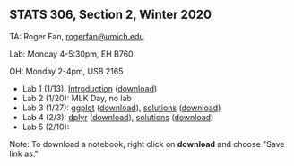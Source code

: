 ## STATS 306, Section 2, Winter 2020

TA: Roger Fan, rogerfan@umich.edu

Lab: Monday 4-5:30pm, EH B760

OH: Monday 2-4pm, USB 2165


- Lab 1 (1/13): [Introduction](https://github.com/rogerfan/stats306_w20/blob/master/labs/stats306_lab1.ipynb) ([download](https://raw.githubusercontent.com/rogerfan/stats306_w20/master/labs/stats306_lab1.ipynb))
- Lab 2 (1/20): MLK Day, no lab
- Lab 3 (1/27): [ggplot](https://github.com/rogerfan/stats306_w20/blob/master/labs/stats306_lab3.ipynb) ([download](https://raw.githubusercontent.com/rogerfan/stats306_w20/master/labs/stats306_lab3.ipynb)), [solutions](https://github.com/rogerfan/stats306_w20/blob/master/labs/stats306_lab3_sol.ipynb) ([download](https://raw.githubusercontent.com/rogerfan/stats306_w20/master/labs/stats306_lab3_sol.ipynb))
- Lab 4 (2/3): [dplyr](https://github.com/rogerfan/stats306_w20/blob/master/labs/stats306_lab4.ipynb) ([download](https://raw.githubusercontent.com/rogerfan/stats306_w20/master/labs/stats306_lab4.ipynb)), [solutions](https://github.com/rogerfan/stats306_w20/blob/master/labs/stats306_lab4_sol.ipynb) ([download](https://raw.githubusercontent.com/rogerfan/stats306_w20/master/labs/stats306_lab4_sol.ipynb))
- Lab 5 (2/10):

Note: To download a notebook, right click on **download** and choose "Save link as."
